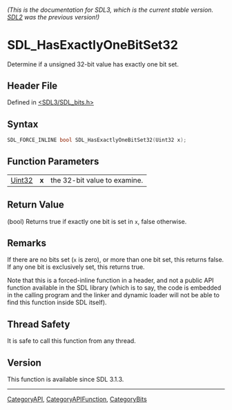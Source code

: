 ###### (This is the documentation for SDL3, which is the current stable version. [SDL2](https://wiki.libsdl.org/SDL2/) was the previous version!)
# SDL_HasExactlyOneBitSet32

Determine if a unsigned 32-bit value has exactly one bit set.

## Header File

Defined in [<SDL3/SDL_bits.h>](https://github.com/libsdl-org/SDL/blob/main/include/SDL3/SDL_bits.h)

## Syntax

```c
SDL_FORCE_INLINE bool SDL_HasExactlyOneBitSet32(Uint32 x);
```

## Function Parameters

|                  |       |                              |
| ---------------- | ----- | ---------------------------- |
| [Uint32](Uint32) | **x** | the 32-bit value to examine. |

## Return Value

(bool) Returns true if exactly one bit is set in `x`, false otherwise.

## Remarks

If there are no bits set (`x` is zero), or more than one bit set, this
returns false. If any one bit is exclusively set, this returns true.

Note that this is a forced-inline function in a header, and not a public
API function available in the SDL library (which is to say, the code is
embedded in the calling program and the linker and dynamic loader will not
be able to find this function inside SDL itself).

## Thread Safety

It is safe to call this function from any thread.

## Version

This function is available since SDL 3.1.3.

----
[CategoryAPI](CategoryAPI), [CategoryAPIFunction](CategoryAPIFunction), [CategoryBits](CategoryBits)

